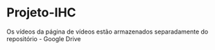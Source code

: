 # Projeto-IHC


Os vídeos da página de vídeos estão armazenados separadamente do repositório - Google Drive
